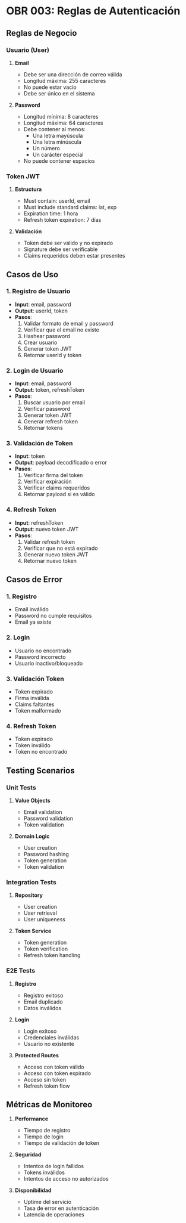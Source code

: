 # OBR 003: Reglas de Autenticación

## Reglas de Negocio

### Usuario (User)
1. **Email**
   - Debe ser una dirección de correo válida
   - Longitud máxima: 255 caracteres
   - No puede estar vacío
   - Debe ser único en el sistema

2. **Password**
   - Longitud mínima: 8 caracteres
   - Longitud máxima: 64 caracteres
   - Debe contener al menos:
     - Una letra mayúscula
     - Una letra minúscula
     - Un número
     - Un carácter especial
   - No puede contener espacios

### Token JWT
1. **Estructura**
   - Must contain: userId, email
   - Must include standard claims: iat, exp
   - Expiration time: 1 hora
   - Refresh token expiration: 7 días

2. **Validación**
   - Token debe ser válido y no expirado
   - Signature debe ser verificable
   - Claims requeridos deben estar presentes

## Casos de Uso

### 1. Registro de Usuario
- **Input**: email, password
- **Output**: userId, token
- **Pasos**:
  1. Validar formato de email y password
  2. Verificar que el email no existe
  3. Hashear password
  4. Crear usuario
  5. Generar token JWT
  6. Retornar userId y token

### 2. Login de Usuario
- **Input**: email, password
- **Output**: token, refreshToken
- **Pasos**:
  1. Buscar usuario por email
  2. Verificar password
  3. Generar token JWT
  4. Generar refresh token
  5. Retornar tokens

### 3. Validación de Token
- **Input**: token
- **Output**: payload decodificado o error
- **Pasos**:
  1. Verificar firma del token
  2. Verificar expiración
  3. Verificar claims requeridos
  4. Retornar payload si es válido

### 4. Refresh Token
- **Input**: refreshToken
- **Output**: nuevo token JWT
- **Pasos**:
  1. Validar refresh token
  2. Verificar que no está expirado
  3. Generar nuevo token JWT
  4. Retornar nuevo token

## Casos de Error

### 1. Registro
- Email inválido
- Password no cumple requisitos
- Email ya existe

### 2. Login
- Usuario no encontrado
- Password incorrecto
- Usuario inactivo/bloqueado

### 3. Validación Token
- Token expirado
- Firma inválida
- Claims faltantes
- Token malformado

### 4. Refresh Token
- Token expirado
- Token inválido
- Token no encontrado

## Testing Scenarios

### Unit Tests
1. **Value Objects**
   - Email validation
   - Password validation
   - Token validation

2. **Domain Logic**
   - User creation
   - Password hashing
   - Token generation
   - Token validation

### Integration Tests
1. **Repository**
   - User creation
   - User retrieval
   - User uniqueness

2. **Token Service**
   - Token generation
   - Token verification
   - Refresh token handling

### E2E Tests
1. **Registro**
   - Registro exitoso
   - Email duplicado
   - Datos inválidos

2. **Login**
   - Login exitoso
   - Credenciales inválidas
   - Usuario no existente

3. **Protected Routes**
   - Acceso con token válido
   - Acceso con token expirado
   - Acceso sin token
   - Refresh token flow

## Métricas de Monitoreo
1. **Performance**
   - Tiempo de registro
   - Tiempo de login
   - Tiempo de validación de token

2. **Seguridad**
   - Intentos de login fallidos
   - Tokens inválidos
   - Intentos de acceso no autorizados

3. **Disponibilidad**
   - Uptime del servicio
   - Tasa de error en autenticación
   - Latencia de operaciones
